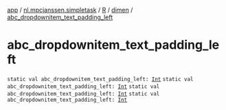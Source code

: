 [app](../../../index.md) / [nl.mpcjanssen.simpletask](../../index.md) / [R](../index.md) / [dimen](index.md) / [abc_dropdownitem_text_padding_left](.)

# abc_dropdownitem_text_padding_left

`static val abc_dropdownitem_text_padding_left: `[`Int`](https://kotlinlang.org/api/latest/jvm/stdlib/kotlin/-int/index.html)
`static val abc_dropdownitem_text_padding_left: `[`Int`](https://kotlinlang.org/api/latest/jvm/stdlib/kotlin/-int/index.html)
`static val abc_dropdownitem_text_padding_left: `[`Int`](https://kotlinlang.org/api/latest/jvm/stdlib/kotlin/-int/index.html)
`static val abc_dropdownitem_text_padding_left: `[`Int`](https://kotlinlang.org/api/latest/jvm/stdlib/kotlin/-int/index.html)
